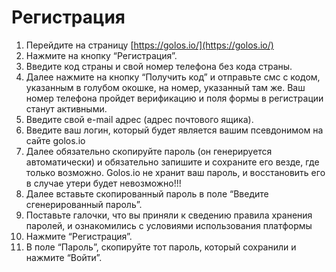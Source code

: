 # Регистрация

1. Перейдите на страницу [https://golos.io/](https://golos.io/)
2. Нажмите на кнопку “Регистрация”.
3. Введите код страны и свой номер телефона без кода страны.
4. Далее нажмите на кнопку “Получить код” и отправьте смс с кодом, указанным в голубом окошке, на номер, указанный там же. Ваш номер телефона пройдет верификацию и поля формы в регистрации станут активными.
5. Введите свой e-mail адрес \(адрес почтового ящика\).
6. Введите ваш логин, который будет является вашим псевдонимом на сайте golos.io
7. Далее обязательно скопируйте пароль \(он генерируется автоматически\) и обязательно запишите и сохраните его везде, где только возможно. Golos.io не хранит ваш пароль, и восстановить его в случае утери будет невозможно!!!
8. Далее вставьте скопированный пароль в поле “Введите сгенерированный пароль”.
9. Поставьте галочки, что вы приняли к сведению правила хранения паролей, и ознакомились с условиями использования платформы
10. Нажмите “Регистрация”.
11. В поле “Пароль”, скопируйте тот пароль, который сохранили и нажмите “Войти”.

